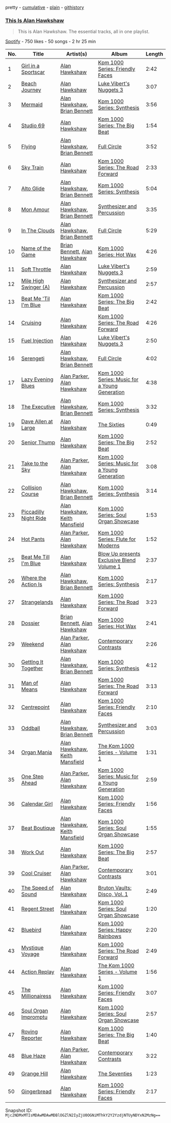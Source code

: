 pretty - [cumulative](/playlists/cumulative/37i9dQZF1DZ06evO2F2K1f.md) - [plain](/playlists/plain/37i9dQZF1DZ06evO2F2K1f) - [githistory](https://github.githistory.xyz/mackorone/spotify-playlist-archive/blob/main/playlists/plain/37i9dQZF1DZ06evO2F2K1f)

### [This Is Alan Hawkshaw](https://open.spotify.com/playlist/37i9dQZF1DZ06evO2F2K1f)

> This is Alan Hawkshaw\. The essential tracks, all in one playlist.

[Spotify](https://open.spotify.com/user/spotify) - 750 likes - 50 songs - 2 hr 25 min

| No. | Title | Artist(s) | Album | Length |
|---|---|---|---|---|
| 1 | [Girl in a Sportscar](https://open.spotify.com/track/3YT4KUgun2us1WLg3f0T9z) | [Alan Hawkshaw](https://open.spotify.com/artist/4xJbCqwNfYlbl8v026L24T) | [Kpm 1000 Series: Friendly Faces](https://open.spotify.com/album/224JifnNZ8kVboTgLkh1JW) | 2:42 |
| 2 | [Beach Journey](https://open.spotify.com/track/5AEvACPyECiglaH0aNA2JF) | [Alan Hawkshaw](https://open.spotify.com/artist/4xJbCqwNfYlbl8v026L24T) | [Luke Vibert's Nuggets 3](https://open.spotify.com/album/4XhHiKbo6yUr642e0GCrhK) | 3:07 |
| 3 | [Mermaid](https://open.spotify.com/track/4LcogSQgiNo6rtCG70emJj) | [Alan Hawkshaw](https://open.spotify.com/artist/4xJbCqwNfYlbl8v026L24T), [Brian Bennett](https://open.spotify.com/artist/0WP1sO0RYZHeJyd8PLSRBp) | [Kpm 1000 Series: Synthesis](https://open.spotify.com/album/6H9lWC3gxOefkRfDrxmlaB) | 3:56 |
| 4 | [Studio 69](https://open.spotify.com/track/2hETyXkSvWidMCtUAd5xFZ) | [Alan Hawkshaw](https://open.spotify.com/artist/4xJbCqwNfYlbl8v026L24T) | [Kpm 1000 Series: The Big Beat](https://open.spotify.com/album/4KEAda0cN0G2cBoXHfd3uD) | 1:54 |
| 5 | [Flying](https://open.spotify.com/track/5palyI7Y9KI4gKVMsHfHYJ) | [Alan Hawkshaw](https://open.spotify.com/artist/4xJbCqwNfYlbl8v026L24T), [Brian Bennett](https://open.spotify.com/artist/0WP1sO0RYZHeJyd8PLSRBp) | [Full Circle](https://open.spotify.com/album/21WmhUFUBlQ9txD3irSlAJ) | 3:52 |
| 6 | [Sky Train](https://open.spotify.com/track/6YwVCVgTqnoCvcJyDGSxC8) | [Alan Hawkshaw](https://open.spotify.com/artist/4xJbCqwNfYlbl8v026L24T) | [Kpm 1000 Series: The Road Forward](https://open.spotify.com/album/6xdnLajMDIof5HwgTokRLp) | 2:33 |
| 7 | [Alto Glide](https://open.spotify.com/track/02JG2okOS4zeeEpNvORWBo) | [Alan Hawkshaw](https://open.spotify.com/artist/4xJbCqwNfYlbl8v026L24T), [Brian Bennett](https://open.spotify.com/artist/0WP1sO0RYZHeJyd8PLSRBp) | [Kpm 1000 Series: Synthesis](https://open.spotify.com/album/6H9lWC3gxOefkRfDrxmlaB) | 5:04 |
| 8 | [Mon Amour](https://open.spotify.com/track/11kHdzguSb9TOdhJdJO9NN) | [Alan Hawkshaw](https://open.spotify.com/artist/4xJbCqwNfYlbl8v026L24T), [Brian Bennett](https://open.spotify.com/artist/0WP1sO0RYZHeJyd8PLSRBp) | [Synthesizer and Percussion](https://open.spotify.com/album/72CdZr0aEQ4sfkc4HPM310) | 3:35 |
| 9 | [In The Clouds](https://open.spotify.com/track/4DwjPKXBx1HmHSIEbr2y25) | [Alan Hawkshaw](https://open.spotify.com/artist/4xJbCqwNfYlbl8v026L24T), [Brian Bennett](https://open.spotify.com/artist/0WP1sO0RYZHeJyd8PLSRBp) | [Full Circle](https://open.spotify.com/album/21WmhUFUBlQ9txD3irSlAJ) | 5:29 |
| 10 | [Name of the Game](https://open.spotify.com/track/7jsactTYPuOWrVfLRL40lt) | [Brian Bennett](https://open.spotify.com/artist/0WP1sO0RYZHeJyd8PLSRBp), [Alan Hawkshaw](https://open.spotify.com/artist/4xJbCqwNfYlbl8v026L24T) | [Kpm 1000 Series: Hot Wax](https://open.spotify.com/album/3PAWWGdigwDsVcfsMUu7mr) | 4:26 |
| 11 | [Soft Throttle](https://open.spotify.com/track/5US39IzkxO8nRi4wK9NHOV) | [Alan Hawkshaw](https://open.spotify.com/artist/4xJbCqwNfYlbl8v026L24T) | [Luke Vibert's Nuggets 3](https://open.spotify.com/album/4XhHiKbo6yUr642e0GCrhK) | 2:59 |
| 12 | [Mile High Swinger \(A\)](https://open.spotify.com/track/2e3Hs6RDMXx09rAoXXlvnC) | [Alan Hawkshaw](https://open.spotify.com/artist/4xJbCqwNfYlbl8v026L24T) | [Synthesizer and Percussion](https://open.spotify.com/album/72CdZr0aEQ4sfkc4HPM310) | 2:57 |
| 13 | [Beat Me 'Til I'm Blue](https://open.spotify.com/track/4IMZjkEjSoYypKK5BmNp7T) | [Alan Hawkshaw](https://open.spotify.com/artist/4xJbCqwNfYlbl8v026L24T) | [Kpm 1000 Series: The Big Beat](https://open.spotify.com/album/4KEAda0cN0G2cBoXHfd3uD) | 2:42 |
| 14 | [Cruising](https://open.spotify.com/track/6fFRzJrLWUTTBiCzyMRTnG) | [Alan Hawkshaw](https://open.spotify.com/artist/4xJbCqwNfYlbl8v026L24T) | [Kpm 1000 Series: The Road Forward](https://open.spotify.com/album/6xdnLajMDIof5HwgTokRLp) | 4:26 |
| 15 | [Fuel Injection](https://open.spotify.com/track/3mjnC1wLLjX8pzQbv1IQgM) | [Alan Hawkshaw](https://open.spotify.com/artist/4xJbCqwNfYlbl8v026L24T) | [Luke Vibert's Nuggets 3](https://open.spotify.com/album/4XhHiKbo6yUr642e0GCrhK) | 2:50 |
| 16 | [Serengeti](https://open.spotify.com/track/06K7wmMQ4rBkOv3LRTuqiR) | [Alan Hawkshaw](https://open.spotify.com/artist/4xJbCqwNfYlbl8v026L24T), [Brian Bennett](https://open.spotify.com/artist/0WP1sO0RYZHeJyd8PLSRBp) | [Full Circle](https://open.spotify.com/album/21WmhUFUBlQ9txD3irSlAJ) | 4:02 |
| 17 | [Lazy Evening Blues](https://open.spotify.com/track/1TRD0G4Fbm9Q4PkRO2awXu) | [Alan Parker](https://open.spotify.com/artist/0ZpOIHGVsM7vMZqPt4i214), [Alan Hawkshaw](https://open.spotify.com/artist/4xJbCqwNfYlbl8v026L24T) | [Kpm 1000 Series: Music for a Young Generation](https://open.spotify.com/album/7DSXOfsLNItRe1nYDmAGpL) | 4:38 |
| 18 | [The Executive](https://open.spotify.com/track/776mbKjVAft84zLUPqoluf) | [Alan Hawkshaw](https://open.spotify.com/artist/4xJbCqwNfYlbl8v026L24T), [Brian Bennett](https://open.spotify.com/artist/0WP1sO0RYZHeJyd8PLSRBp) | [Kpm 1000 Series: Synthesis](https://open.spotify.com/album/6H9lWC3gxOefkRfDrxmlaB) | 3:32 |
| 19 | [Dave Allen at Large](https://open.spotify.com/track/5k90Y1F96cJs2Uj8P3QgAE) | [Alan Hawkshaw](https://open.spotify.com/artist/4xJbCqwNfYlbl8v026L24T) | [The Sixties](https://open.spotify.com/album/4yzoa9DAyLsMXnlfzHZMO7) | 0:49 |
| 20 | [Senior Thump](https://open.spotify.com/track/4vUTy6NLKpoBah5dpNQ1ZD) | [Alan Hawkshaw](https://open.spotify.com/artist/4xJbCqwNfYlbl8v026L24T) | [Kpm 1000 Series: The Big Beat](https://open.spotify.com/album/4KEAda0cN0G2cBoXHfd3uD) | 2:52 |
| 21 | [Take to the Sky](https://open.spotify.com/track/2tvyMjIC6BM5jDBY2jUpUW) | [Alan Parker](https://open.spotify.com/artist/0ZpOIHGVsM7vMZqPt4i214), [Alan Hawkshaw](https://open.spotify.com/artist/4xJbCqwNfYlbl8v026L24T) | [Kpm 1000 Series: Music for a Young Generation](https://open.spotify.com/album/7DSXOfsLNItRe1nYDmAGpL) | 3:08 |
| 22 | [Collision Course](https://open.spotify.com/track/32eDoXPsW7MWuDEJATrUTF) | [Alan Hawkshaw](https://open.spotify.com/artist/4xJbCqwNfYlbl8v026L24T), [Brian Bennett](https://open.spotify.com/artist/0WP1sO0RYZHeJyd8PLSRBp) | [Kpm 1000 Series: Synthesis](https://open.spotify.com/album/6H9lWC3gxOefkRfDrxmlaB) | 3:14 |
| 23 | [Piccadilly Night Ride](https://open.spotify.com/track/1zi8xWfni4JFoPbxp8dLKL) | [Alan Hawkshaw](https://open.spotify.com/artist/4xJbCqwNfYlbl8v026L24T), [Keith Mansfield](https://open.spotify.com/artist/5slh4AZGBwQKHeKZJCHEYH) | [Kpm 1000 Series: Soul Organ Showcase](https://open.spotify.com/album/0igqSRlReNwphFAqsflrOZ) | 1:53 |
| 24 | [Hot Pants](https://open.spotify.com/track/6cE5GBigwh7Zh7PElZpU7j) | [Alan Parker](https://open.spotify.com/artist/0ZpOIHGVsM7vMZqPt4i214), [Alan Hawkshaw](https://open.spotify.com/artist/4xJbCqwNfYlbl8v026L24T) | [Kpm 1000 Series: Flute for Moderns](https://open.spotify.com/album/08LDVimAJ0q1Med0i4uSUM) | 1:52 |
| 25 | [Beat Me Till I'm Blue](https://open.spotify.com/track/4iyDtEHvDaZosf3zZkq6sf) | [Alan Hawkshaw](https://open.spotify.com/artist/4xJbCqwNfYlbl8v026L24T) | [Blow Up presents Exclusive Blend Volume 1](https://open.spotify.com/album/4cZe6XeALxQjhc2Mh778Sg) | 2:37 |
| 26 | [Where the Action Is](https://open.spotify.com/track/7h1wuuntA9VgK2lP7wI1UI) | [Alan Hawkshaw](https://open.spotify.com/artist/4xJbCqwNfYlbl8v026L24T), [Brian Bennett](https://open.spotify.com/artist/0WP1sO0RYZHeJyd8PLSRBp) | [Kpm 1000 Series: Synthesis](https://open.spotify.com/album/6H9lWC3gxOefkRfDrxmlaB) | 2:17 |
| 27 | [Strangelands](https://open.spotify.com/track/4EZF2uDziv2o3mgl1Z8Itu) | [Alan Hawkshaw](https://open.spotify.com/artist/4xJbCqwNfYlbl8v026L24T) | [Kpm 1000 Series: The Road Forward](https://open.spotify.com/album/6xdnLajMDIof5HwgTokRLp) | 3:23 |
| 28 | [Dossier](https://open.spotify.com/track/56dgpEZPKvNet9934593ub) | [Brian Bennett](https://open.spotify.com/artist/0WP1sO0RYZHeJyd8PLSRBp), [Alan Hawkshaw](https://open.spotify.com/artist/4xJbCqwNfYlbl8v026L24T) | [Kpm 1000 Series: Hot Wax](https://open.spotify.com/album/3PAWWGdigwDsVcfsMUu7mr) | 2:41 |
| 29 | [Weekend](https://open.spotify.com/track/40JxNRnTUrSsWqs2mRM4TS) | [Alan Parker](https://open.spotify.com/artist/0ZpOIHGVsM7vMZqPt4i214), [Alan Hawkshaw](https://open.spotify.com/artist/4xJbCqwNfYlbl8v026L24T) | [Contemporary Contrasts](https://open.spotify.com/album/0MKFedbFML6oMKAt1KOAxv) | 2:26 |
| 30 | [Gettlng It Together](https://open.spotify.com/track/0pzDuoJHPdyanUR95VEm1z) | [Alan Hawkshaw](https://open.spotify.com/artist/4xJbCqwNfYlbl8v026L24T), [Brian Bennett](https://open.spotify.com/artist/0WP1sO0RYZHeJyd8PLSRBp) | [Kpm 1000 Series: Synthesis](https://open.spotify.com/album/6H9lWC3gxOefkRfDrxmlaB) | 4:12 |
| 31 | [Man of Means](https://open.spotify.com/track/2NNhlH2iUgaZcPNpyIGfbe) | [Alan Hawkshaw](https://open.spotify.com/artist/4xJbCqwNfYlbl8v026L24T) | [Kpm 1000 Series: The Road Forward](https://open.spotify.com/album/6xdnLajMDIof5HwgTokRLp) | 3:13 |
| 32 | [Centrepoint](https://open.spotify.com/track/4o44QfNndsZCCRkHNBlMmp) | [Alan Hawkshaw](https://open.spotify.com/artist/4xJbCqwNfYlbl8v026L24T) | [Kpm 1000 Series: Friendly Faces](https://open.spotify.com/album/224JifnNZ8kVboTgLkh1JW) | 2:10 |
| 33 | [Oddball](https://open.spotify.com/track/64cp2gJk8vTFmLKX5djyOg) | [Alan Hawkshaw](https://open.spotify.com/artist/4xJbCqwNfYlbl8v026L24T), [Brian Bennett](https://open.spotify.com/artist/0WP1sO0RYZHeJyd8PLSRBp) | [Synthesizer and Percussion](https://open.spotify.com/album/72CdZr0aEQ4sfkc4HPM310) | 3:03 |
| 34 | [Organ Mania](https://open.spotify.com/track/7bDfu6lter3bYAiPuz2PCJ) | [Alan Hawkshaw](https://open.spotify.com/artist/4xJbCqwNfYlbl8v026L24T), [Keith Mansfield](https://open.spotify.com/artist/5slh4AZGBwQKHeKZJCHEYH) | [The Kpm 1000 Series \- Volume 1](https://open.spotify.com/album/1svikpX3DorNerwbCIGi6H) | 1:31 |
| 35 | [One Step Ahead](https://open.spotify.com/track/3fjunzo6VwfnWb2o0bbV31) | [Alan Parker](https://open.spotify.com/artist/0ZpOIHGVsM7vMZqPt4i214), [Alan Hawkshaw](https://open.spotify.com/artist/4xJbCqwNfYlbl8v026L24T) | [Kpm 1000 Series: Music for a Young Generation](https://open.spotify.com/album/7DSXOfsLNItRe1nYDmAGpL) | 2:59 |
| 36 | [Calendar Girl](https://open.spotify.com/track/7xR5tGKrowaoy5JCHC00az) | [Alan Hawkshaw](https://open.spotify.com/artist/4xJbCqwNfYlbl8v026L24T) | [Kpm 1000 Series: Friendly Faces](https://open.spotify.com/album/224JifnNZ8kVboTgLkh1JW) | 1:56 |
| 37 | [Beat Boutique](https://open.spotify.com/track/0rjIUB7ZevwjJiybEIuQIo) | [Alan Hawkshaw](https://open.spotify.com/artist/4xJbCqwNfYlbl8v026L24T), [Keith Mansfield](https://open.spotify.com/artist/5slh4AZGBwQKHeKZJCHEYH) | [Kpm 1000 Series: Soul Organ Showcase](https://open.spotify.com/album/0igqSRlReNwphFAqsflrOZ) | 1:55 |
| 38 | [Work Out](https://open.spotify.com/track/0kf25bZM9C8ejuDlYpg3eT) | [Alan Hawkshaw](https://open.spotify.com/artist/4xJbCqwNfYlbl8v026L24T) | [Kpm 1000 Series: The Big Beat](https://open.spotify.com/album/4KEAda0cN0G2cBoXHfd3uD) | 2:57 |
| 39 | [Cool Cruiser](https://open.spotify.com/track/5STTE3rxT5B8GpqoxBhmTO) | [Alan Parker](https://open.spotify.com/artist/0ZpOIHGVsM7vMZqPt4i214), [Alan Hawkshaw](https://open.spotify.com/artist/4xJbCqwNfYlbl8v026L24T) | [Contemporary Contrasts](https://open.spotify.com/album/0MKFedbFML6oMKAt1KOAxv) | 3:01 |
| 40 | [The Speed of Sound](https://open.spotify.com/track/5yXMM4OEaGIbrAXFmrYx9s) | [Alan Hawkshaw](https://open.spotify.com/artist/4xJbCqwNfYlbl8v026L24T) | [Bruton Vaults: Disco, Vol\. 1](https://open.spotify.com/album/68w7yR6DkhU0OL9EXeeEbK) | 2:49 |
| 41 | [Regent Street](https://open.spotify.com/track/6jONUb62DB6QS22Lk06FmB) | [Alan Hawkshaw](https://open.spotify.com/artist/4xJbCqwNfYlbl8v026L24T) | [Kpm 1000 Series: Soul Organ Showcase](https://open.spotify.com/album/0igqSRlReNwphFAqsflrOZ) | 1:20 |
| 42 | [Bluebird](https://open.spotify.com/track/6AMKMSkHyzBE7D1T7uX3rI) | [Alan Hawkshaw](https://open.spotify.com/artist/4xJbCqwNfYlbl8v026L24T) | [Kpm 1000 Series: Happy Rainbows](https://open.spotify.com/album/5m8RDoxitluGPZH7Y3D0XH) | 2:20 |
| 43 | [Mystique Voyage](https://open.spotify.com/track/4sgv8AIbpS2ABbxVtiOCCc) | [Alan Hawkshaw](https://open.spotify.com/artist/4xJbCqwNfYlbl8v026L24T) | [Kpm 1000 Series: The Road Forward](https://open.spotify.com/album/6xdnLajMDIof5HwgTokRLp) | 2:49 |
| 44 | [Action Replay](https://open.spotify.com/track/5So0Gqy5hxb82PuNzFBn6o) | [Alan Hawkshaw](https://open.spotify.com/artist/4xJbCqwNfYlbl8v026L24T) | [The Kpm 1000 Series \- Volume 1](https://open.spotify.com/album/1svikpX3DorNerwbCIGi6H) | 1:56 |
| 45 | [The Millionairess](https://open.spotify.com/track/1iqulavsMHGtmCXF57YbLU) | [Alan Hawkshaw](https://open.spotify.com/artist/4xJbCqwNfYlbl8v026L24T) | [Kpm 1000 Series: Friendly Faces](https://open.spotify.com/album/224JifnNZ8kVboTgLkh1JW) | 3:07 |
| 46 | [Soul Organ Impromptu](https://open.spotify.com/track/7wRok4fwH4ygKr1AtrVFTF) | [Alan Hawkshaw](https://open.spotify.com/artist/4xJbCqwNfYlbl8v026L24T) | [Kpm 1000 Series: Soul Organ Showcase](https://open.spotify.com/album/0igqSRlReNwphFAqsflrOZ) | 2:57 |
| 47 | [Roving Reporter](https://open.spotify.com/track/70ilfw7o4EekgZt3P8EgDz) | [Alan Hawkshaw](https://open.spotify.com/artist/4xJbCqwNfYlbl8v026L24T) | [Kpm 1000 Series: The Big Beat](https://open.spotify.com/album/4KEAda0cN0G2cBoXHfd3uD) | 1:40 |
| 48 | [Blue Haze](https://open.spotify.com/track/6zS7hMg2Ow7zLqfJqYw9Ta) | [Alan Parker](https://open.spotify.com/artist/0ZpOIHGVsM7vMZqPt4i214), [Alan Hawkshaw](https://open.spotify.com/artist/4xJbCqwNfYlbl8v026L24T) | [Contemporary Contrasts](https://open.spotify.com/album/0MKFedbFML6oMKAt1KOAxv) | 3:22 |
| 49 | [Grange Hill](https://open.spotify.com/track/2FKrc7YAbpLeWD2G08IRvC) | [Alan Hawkshaw](https://open.spotify.com/artist/4xJbCqwNfYlbl8v026L24T) | [The Seventies](https://open.spotify.com/album/6e9IDKC8TqlxvTFGJwFgHm) | 1:23 |
| 50 | [Gingerbread](https://open.spotify.com/track/4lIVwUYL7ZmTjXs8hUWiab) | [Alan Hawkshaw](https://open.spotify.com/artist/4xJbCqwNfYlbl8v026L24T) | [Kpm 1000 Series: Friendly Faces](https://open.spotify.com/album/224JifnNZ8kVboTgLkh1JW) | 2:17 |

Snapshot ID: `Mjc2NDMxMTIsMDAwMDAwMDBlOGZlN2IyZjU0OGNiMThkY2Y2YzdjNTUyNDYxN2MzNg==`
